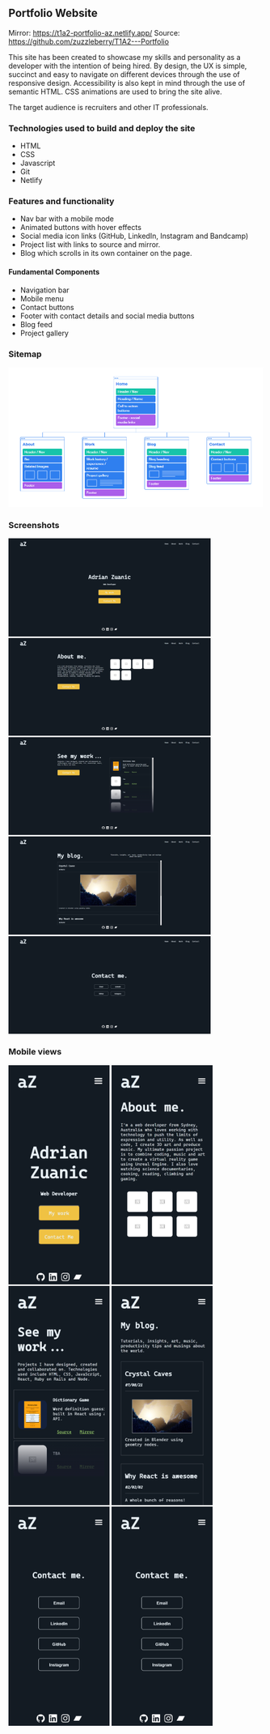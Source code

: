 ## Portfolio Website

Mirror: https://t1a2-portfolio-az.netlify.app/
Source: https://github.com/zuzzleberry/T1A2---Portfolio

This site has been created to showcase my skills and personality as a developer with the intention of being hired. By design, the UX is simple, succinct and easy to navigate on different devices through the use of responsive design. Accessibility is also kept in mind through the use of semantic HTML. CSS animations are used to bring the site alive.

The target audience is recruiters and other IT professionals.


### Technologies used to build and deploy the site
* HTML
* CSS
* Javascript
* Git
* Netlify

### Features and functionality 

* Nav bar with a mobile mode
* Animated buttons with hover effects
* Social media icon links (GitHub, LinkedIn, Instagram and Bandcamp)
* Project list with links to source and mirror.
* Blog which scrolls in its own container on the page.


#### Fundamental Components

* Navigation bar
* Mobile menu
* Contact buttons
* Footer with contact details and social media buttons
* Blog feed
* Project gallery

### Sitemap

![Sitemap](/ppt/site-map.png "Site map")
 
### Screenshots

<img src="/ppt/dt_home.png" width="400"/>
<img src="/ppt/dt_about.png" width="400"/>
<img src="/ppt/dt_work.png" width="400"/>
<img src="/ppt/dt_blog.png" width="400"/>
<img src="/ppt/dt_contact.png" width="400"/>

### Mobile views

<img src="/ppt/mb_home.png" width="200"/>
<img src="/ppt/mb_about.png" width="200"/>
<img src="/ppt/mb_work.png" width="200"/>
<img src="/ppt/mb_blog.png" width="200"/>
<img src="/ppt/mb_contact.png" width="200"/>
<img src="/ppt/mb_contact.png" width="200"/>
